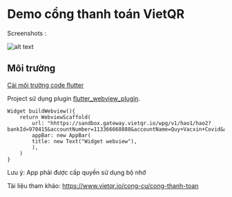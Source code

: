 # Demo cổng thanh toán VietQR


Screenshots :

![alt text](https://res.cloudinary.com/taskmanagereaglob123/image/upload/v1641463776/ezgif-5-12eaf0219b_1_jgbidx.gif "Webview 1")



## Môi trường
[Cài môi trường code flutter](https://docs.flutter.dev/get-started/install)

Project sử dụng plugin [flutter_webview_plugin](https://pub.dartlang.org/packages/flutter_webview_plugin).

```
Widget buildWebview(){
    return WebviewScaffold(
        url: "hhttps://sandbox.gateway.vietqr.io/wpg/v1/hao1/hao2?bankId=970415&accountNumber=113366668888&accountName=Quy+Vacxin+Covid&amount=18500200&description=Ung+ho+tien+vaccine",
        appBar: new AppBar(
        title: new Text("Widget webview"),
        ),
    )
}
```
Lưu ý: App phải được cấp quyền sử dụng bộ nhớ

Tài liệu tham khảo: https://www.vietqr.io/cong-cu/cong-thanh-toan
